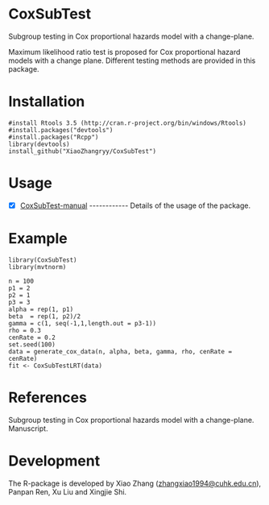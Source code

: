 # CoxSubTest
Subgroup testing in Cox proportional hazards model with a change-plane.

Maximum likelihood ratio test is proposed for Cox proportional hazard models with a change plane. Different testing methods are provided in this package. 

# Installation

    #install Rtools 3.5 (http://cran.r-project.org/bin/windows/Rtools)
    #install.packages("devtools")
    #install.packages("Rcpp")
    library(devtools)
    install_github("XiaoZhangryy/CoxSubTest")

# Usage

- [x] [CoxSubTest-manual](https://github.com/XiaoZhangryy/CoxSubTest/blob/main/inst/CoxSubTest-manual.pdf) ------------ Details of the usage of the package.

# Example

    library(CoxSubTest)
    library(mvtnorm)

    n = 100
    p1 = 2
    p2 = 1
    p3 = 3
    alpha = rep(1, p1)
    beta  = rep(1, p2)/2
    gamma = c(1, seq(-1,1,length.out = p3-1)) 
    rho = 0.3
    cenRate = 0.2
    set.seed(100)
    data = generate_cox_data(n, alpha, beta, gamma, rho, cenRate = cenRate)
    fit <- CoxSubTestLRT(data)



# References

Subgroup testing in Cox proportional hazards model with a change-plane. Manuscript.

# Development
The R-package is developed by Xiao Zhang (zhangxiao1994@cuhk.edu.cn), Panpan Ren, Xu Liu and Xingjie Shi.




